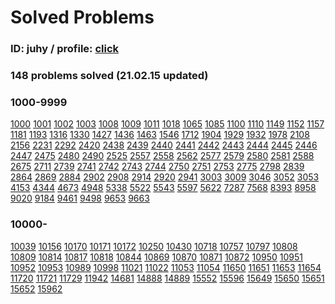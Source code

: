 # Solved Problems 

### ID: juhy / profile: [click](https://www.acmicpc.net/user/juhy)

### **148 problems solved (21.02.15 updated)**

### **1000-9999**

[1000](https://www.acmicpc.net/problem/1000) [1001](https://www.acmicpc.net/problem/1001) [1002](https://www.acmicpc.net/problem/1002) [1003](https://www.acmicpc.net/problem/1003) [1008](https://www.acmicpc.net/problem/1008) [1009](https://www.acmicpc.net/problem/1009) [1011](https://www.acmicpc.net/problem/1011) [1018](https://www.acmicpc.net/problem/1018) [1065](https://www.acmicpc.net/problem/1065) [1085](https://www.acmicpc.net/problem/1085) [1100](https://www.acmicpc.net/problem/1100) [1110](https://www.acmicpc.net/problem/1110) [1149](https://www.acmicpc.net/problem/1149) [1152](https://www.acmicpc.net/problem/1152) [1157](https://www.acmicpc.net/problem/1157) [1181](https://www.acmicpc.net/problem/1181) [1193](https://www.acmicpc.net/problem/1193) [1316](https://www.acmicpc.net/problem/1316) [1330](https://www.acmicpc.net/problem/1330) [1427](https://www.acmicpc.net/problem/1427) [1436](https://www.acmicpc.net/problem/1436) [1463](https://www.acmicpc.net/problem/1463) [1546](https://www.acmicpc.net/problem/1546) [1712](https://www.acmicpc.net/problem/1712) [1904](https://www.acmicpc.net/problem/1904) [1929](https://www.acmicpc.net/problem/1929) [1932](https://www.acmicpc.net/problem/1932) [1978](https://www.acmicpc.net/problem/1978) [2108](https://www.acmicpc.net/problem/2108) [2156](https://www.acmicpc.net/problem/2156) [2231](https://www.acmicpc.net/problem/2231) [2292](https://www.acmicpc.net/problem/2292) [2420](https://www.acmicpc.net/problem/2420) [2438](https://www.acmicpc.net/problem/2438) [2439](https://www.acmicpc.net/problem/2439) [2440](https://www.acmicpc.net/problem/2440) [2441](https://www.acmicpc.net/problem/2441) [2442](https://www.acmicpc.net/problem/2442) [2443](https://www.acmicpc.net/problem/2443) [2444](https://www.acmicpc.net/problem/2444) [2445](https://www.acmicpc.net/problem/2445) [2446](https://www.acmicpc.net/problem/2446) [2447](https://www.acmicpc.net/problem/2447) [2475](https://www.acmicpc.net/problem/2475) [2480](https://www.acmicpc.net/problem/2480) [2490](https://www.acmicpc.net/problem/2490) [2525](https://www.acmicpc.net/problem/2525) [2557](https://www.acmicpc.net/problem/2557) [2558](https://www.acmicpc.net/problem/2558) [2562](https://www.acmicpc.net/problem/2562) [2577](https://www.acmicpc.net/problem/2577) [2579](https://www.acmicpc.net/problem/2579) [2580](https://www.acmicpc.net/problem/2580) [2581](https://www.acmicpc.net/problem/2581) [2588](https://www.acmicpc.net/problem/2588) [2675](https://www.acmicpc.net/problem/2675) [2711](https://www.acmicpc.net/problem/2711) [2739](https://www.acmicpc.net/problem/2739) [2741](https://www.acmicpc.net/problem/2741) [2742](https://www.acmicpc.net/problem/2742) [2743](https://www.acmicpc.net/problem/2743) [2744](https://www.acmicpc.net/problem/2744) [2750](https://www.acmicpc.net/problem/2750) [2751](https://www.acmicpc.net/problem/2751) [2753](https://www.acmicpc.net/problem/2753) [2775](https://www.acmicpc.net/problem/2775) [2798](https://www.acmicpc.net/problem/2798) [2839](https://www.acmicpc.net/problem/2839) [2864](https://www.acmicpc.net/problem/2864) [2869](https://www.acmicpc.net/problem/2869) [2884](https://www.acmicpc.net/problem/2884) [2902](https://www.acmicpc.net/problem/2902) [2908](https://www.acmicpc.net/problem/2908) [2914](https://www.acmicpc.net/problem/2914) [2920](https://www.acmicpc.net/problem/2920) [2941](https://www.acmicpc.net/problem/2941) [3003](https://www.acmicpc.net/problem/3003) [3009](https://www.acmicpc.net/problem/3009) [3046](https://www.acmicpc.net/problem/3046) [3052](https://www.acmicpc.net/problem/3052) [3053](https://www.acmicpc.net/problem/3053) [4153](https://www.acmicpc.net/problem/4153) [4344](https://www.acmicpc.net/problem/4344) [4673](https://www.acmicpc.net/problem/4673) [4948](https://www.acmicpc.net/problem/4948) [5338](https://www.acmicpc.net/problem/5338) [5522](https://www.acmicpc.net/problem/5522) [5543](https://www.acmicpc.net/problem/5543) [5597](https://www.acmicpc.net/problem/5597) [5622](https://www.acmicpc.net/problem/5622) [7287](https://www.acmicpc.net/problem/7287) [7568](https://www.acmicpc.net/problem/7568) [8393](https://www.acmicpc.net/problem/8393) [8958](https://www.acmicpc.net/problem/8958) [9020](https://www.acmicpc.net/problem/9020) [9184](https://www.acmicpc.net/problem/9184) [9461](https://www.acmicpc.net/problem/9461) [9498](https://www.acmicpc.net/problem/9498) [9653](https://www.acmicpc.net/problem/9653) [9663](https://www.acmicpc.net/problem/9663)

### **10000-**

[10039](https://www.acmicpc.net/problem/10039) [10156](https://www.acmicpc.net/problem/10156) [10170](https://www.acmicpc.net/problem/10170) [10171](https://www.acmicpc.net/problem/10171) [10172](https://www.acmicpc.net/problem/10172) [10250](https://www.acmicpc.net/problem/10250) [10430](https://www.acmicpc.net/problem/10430) [10718](https://www.acmicpc.net/problem/10718) [10757](https://www.acmicpc.net/problem/10757) [10797](https://www.acmicpc.net/problem/10797) [10808](https://www.acmicpc.net/problem/10808) [10809](https://www.acmicpc.net/problem/10809) [10814](https://www.acmicpc.net/problem/10814) [10817](https://www.acmicpc.net/problem/10817) [10818](https://www.acmicpc.net/problem/10818) [10844](https://www.acmicpc.net/problem/10844) [10869](https://www.acmicpc.net/problem/10869) [10870](https://www.acmicpc.net/problem/10870) [10871](https://www.acmicpc.net/problem/10871) [10872](https://www.acmicpc.net/problem/10872) [10950](https://www.acmicpc.net/problem/10950) [10951](https://www.acmicpc.net/problem/10951) [10952](https://www.acmicpc.net/problem/10952) [10953](https://www.acmicpc.net/problem/10953) [10989](https://www.acmicpc.net/problem/10989) [10998](https://www.acmicpc.net/problem/10998) [11021](https://www.acmicpc.net/problem/11021) [11022](https://www.acmicpc.net/problem/11022) [11053](https://www.acmicpc.net/problem/11053) [11054](https://www.acmicpc.net/problem/11054) [11650](https://www.acmicpc.net/problem/11650) [11651](https://www.acmicpc.net/problem/11651) [11653](https://www.acmicpc.net/problem/11653) [11654](https://www.acmicpc.net/problem/11654) [11720](https://www.acmicpc.net/problem/11720) [11721](https://www.acmicpc.net/problem/11721) [11729](https://www.acmicpc.net/problem/11729) [11942](https://www.acmicpc.net/problem/11942) [14681](https://www.acmicpc.net/problem/14681) [14888](https://www.acmicpc.net/problem/14888) [14889](https://www.acmicpc.net/problem/14889) [15552](https://www.acmicpc.net/problem/15552) [15596](https://www.acmicpc.net/problem/15596) [15649](https://www.acmicpc.net/problem/15649) [15650](https://www.acmicpc.net/problem/15650) [15651](https://www.acmicpc.net/problem/15651) [15652](https://www.acmicpc.net/problem/15652) [15962](https://www.acmicpc.net/problem/15962)